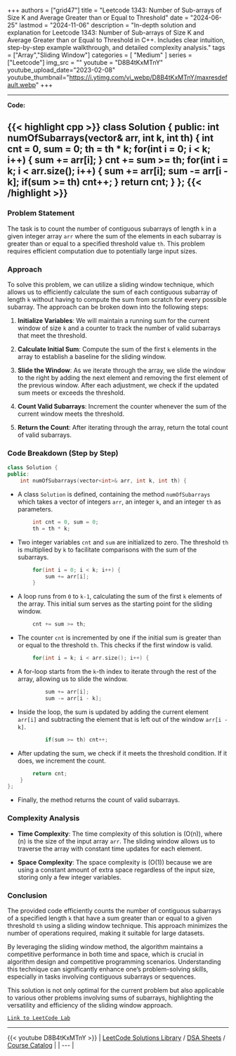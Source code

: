 
+++
authors = ["grid47"]
title = "Leetcode 1343: Number of Sub-arrays of Size K and Average Greater than or Equal to Threshold"
date = "2024-06-25"
lastmod = "2024-11-06"
description = "In-depth solution and explanation for Leetcode 1343: Number of Sub-arrays of Size K and Average Greater than or Equal to Threshold in C++. Includes clear intuition, step-by-step example walkthrough, and detailed complexity analysis."
tags = ["Array","Sliding Window"]
categories = [
    "Medium"
]
series = ["Leetcode"]
img_src = ""
youtube = "D8B4tKxMTnY"
youtube_upload_date="2023-02-08"
youtube_thumbnail="https://i.ytimg.com/vi_webp/D8B4tKxMTnY/maxresdefault.webp"
+++



---
**Code:**

{{< highlight cpp >}}
class Solution {
public:
    int numOfSubarrays(vector<int>& arr, int k, int th) {
        int cnt = 0, sum = 0;
        th = th * k;
        for(int i = 0; i < k; i++) {
            sum += arr[i];
        }
        cnt += sum >= th;
        for(int i = k; i < arr.size(); i++) {
            sum += arr[i];
            sum -= arr[i - k];
            if(sum >= th) cnt++;
        }
        return cnt;
    }
};
{{< /highlight >}}
---


### Problem Statement
The task is to count the number of contiguous subarrays of length `k` in a given integer array `arr` where the sum of the elements in each subarray is greater than or equal to a specified threshold value `th`. This problem requires efficient computation due to potentially large input sizes.

### Approach
To solve this problem, we can utilize a sliding window technique, which allows us to efficiently calculate the sum of each contiguous subarray of length `k` without having to compute the sum from scratch for every possible subarray. The approach can be broken down into the following steps:

1. **Initialize Variables**: We will maintain a running sum for the current window of size `k` and a counter to track the number of valid subarrays that meet the threshold.

2. **Calculate Initial Sum**: Compute the sum of the first `k` elements in the array to establish a baseline for the sliding window.

3. **Slide the Window**: As we iterate through the array, we slide the window to the right by adding the next element and removing the first element of the previous window. After each adjustment, we check if the updated sum meets or exceeds the threshold.

4. **Count Valid Subarrays**: Increment the counter whenever the sum of the current window meets the threshold.

5. **Return the Count**: After iterating through the array, return the total count of valid subarrays.

### Code Breakdown (Step by Step)

```cpp
class Solution {
public:
    int numOfSubarrays(vector<int>& arr, int k, int th) {
```
- A class `Solution` is defined, containing the method `numOfSubarrays` which takes a vector of integers `arr`, an integer `k`, and an integer `th` as parameters.

```cpp
        int cnt = 0, sum = 0;
        th = th * k;
```
- Two integer variables `cnt` and `sum` are initialized to zero. The threshold `th` is multiplied by `k` to facilitate comparisons with the sum of the subarrays.

```cpp
        for(int i = 0; i < k; i++) {
            sum += arr[i];
        }
```
- A loop runs from `0` to `k-1`, calculating the sum of the first `k` elements of the array. This initial sum serves as the starting point for the sliding window.

```cpp
        cnt += sum >= th;
```
- The counter `cnt` is incremented by one if the initial sum is greater than or equal to the threshold `th`. This checks if the first window is valid.

```cpp
        for(int i = k; i < arr.size(); i++) {
```
- A for-loop starts from the `k`-th index to iterate through the rest of the array, allowing us to slide the window.

```cpp
            sum += arr[i];
            sum -= arr[i - k];
```
- Inside the loop, the sum is updated by adding the current element `arr[i]` and subtracting the element that is left out of the window `arr[i - k]`.

```cpp
            if(sum >= th) cnt++;
```
- After updating the sum, we check if it meets the threshold condition. If it does, we increment the count.

```cpp
        return cnt;
    }
};
```
- Finally, the method returns the count of valid subarrays.

### Complexity Analysis
- **Time Complexity**: The time complexity of this solution is \(O(n)\), where \(n\) is the size of the input array `arr`. The sliding window allows us to traverse the array with constant time updates for each element.

- **Space Complexity**: The space complexity is \(O(1)\) because we are using a constant amount of extra space regardless of the input size, storing only a few integer variables.

### Conclusion
The provided code efficiently counts the number of contiguous subarrays of a specified length `k` that have a sum greater than or equal to a given threshold `th` using a sliding window technique. This approach minimizes the number of operations required, making it suitable for large datasets.

By leveraging the sliding window method, the algorithm maintains a competitive performance in both time and space, which is crucial in algorithm design and competitive programming scenarios. Understanding this technique can significantly enhance one’s problem-solving skills, especially in tasks involving contiguous subarrays or sequences.

This solution is not only optimal for the current problem but also applicable to various other problems involving sums of subarrays, highlighting the versatility and efficiency of the sliding window approach.


[`Link to LeetCode Lab`](https://leetcode.com/problems/number-of-sub-arrays-of-size-k-and-average-greater-than-or-equal-to-threshold/description/)

---
{{< youtube D8B4tKxMTnY >}}
| [LeetCode Solutions Library](https://grid47.xyz/leetcode/) / [DSA Sheets](https://grid47.xyz/sheets/) / [Course Catalog](https://grid47.xyz/courses/) |
| --- |
